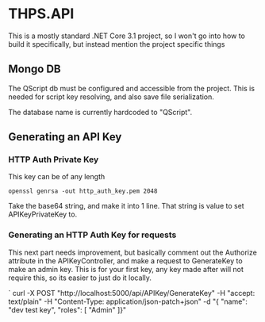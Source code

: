 # THPS.API

This is a mostly standard .NET Core 3.1 project, so I won't go into how to build it specifically, but instead mention the project specific things

## Mongo DB
The QScript db must be configured and accessible from the project. This is needed for script key resolving, and also save file serialization.

The database name is currently hardcoded to "QScript".

## Generating an API Key

### HTTP Auth Private Key
This key can be of any length

`
openssl genrsa -out http_auth_key.pem 2048
`

Take the base64 string, and make it into 1 line. That string is value to set APIKeyPrivateKey to.

### Generating an HTTP Auth Key for requests

This next part needs improvement, but basically comment out the Authorize attribute in the APIKeyController, and make a request to GenerateKey to make an admin key. This is for your first key, any key made after will not require this, so its easier to just do it locally.

`
curl -X POST "http://localhost:5000/api/APIKey/GenerateKey" -H  "accept: text/plain" -H  "Content-Type: application/json-patch+json" -d "{  \"name\": \"dev test key\",  \"roles\": [    \"Admin\"  ]}"